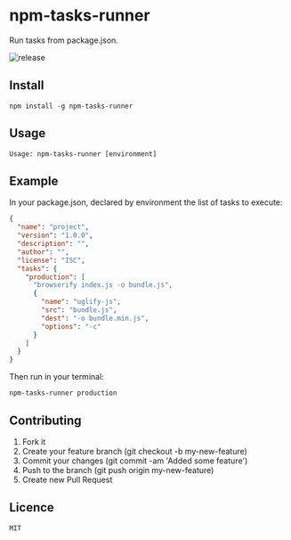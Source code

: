 # npm-tasks-runner

Run tasks from package.json.

![release](https://img.shields.io/badge/release-1.0.1-blue.svg)

## Install
```
npm install -g npm-tasks-runner
```
## Usage
```
Usage: npm-tasks-runner [environment]
```
## Example
In your package.json, declared by environment the list of tasks to execute:
```json
{
  "name": "project",
  "version": "1.0.0",
  "description": "",
  "author": "",
  "license": "ISC",
  "tasks": {
    "production": [
      "browserify index.js -o bundle.js",
      {
        "name": "uglify-js",
        "src": "bundle.js",
        "dest": "-o bundle.min.js",
        "options": "-c"
      }
    ]
  }
}
```
Then run in your terminal:
```
npm-tasks-runner production
```
## Contributing
1. Fork it
2. Create your feature branch (git checkout -b my-new-feature)
3. Commit your changes (git commit -am 'Added some feature')
4. Push to the branch (git push origin my-new-feature)
5. Create new Pull Request

## Licence
```
MIT
```
